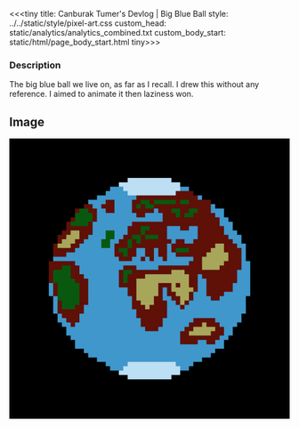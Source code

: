 <<<tiny
title: Canburak Tumer's Devlog | Big Blue Ball
style: ../../static/style/pixel-art.css
custom_head: static/analytics/analytics_combined.txt
custom_body_start: static/html/page_body_start.html
tiny>>>

### Description
The big blue ball we live on, as far as I recall. I drew this without any reference. I aimed to animate it then laziness won.

## Image
![art](../../static/pixel-art/World.gif)
